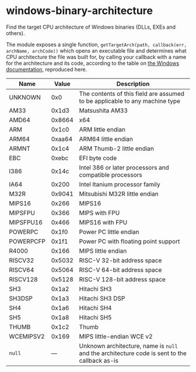# windows-binary-architecture

Find the target CPU architecture of Windows binaries (DLLs, EXEs and others).

The module exposes a single function, `getTargetArch(path, callback(err,
archName, archCode))` which opens an executable file and determines what CPU
architecture the file was built for, by calling your callback with a name for
the architecture and its code, according to the table on [the Windows
documentation](https://docs.microsoft.com/en-us/windows/win32/debug/pe-format#machine-types),
reproduced here.

|Name|Value|Description|
|--|--|--|
|UNKNOWN| 0x0| The contents of this field are assumed to be applicable to any machine type|
|AM33| 0x1d3| Matsushita AM33|
|AMD64| 0x8664| x64|
|ARM| 0x1c0| ARM little endian|
|ARM64| 0xaa64| ARM64 little endian|
|ARMNT| 0x1c4| ARM Thumb-2 little endian|
|EBC| 0xebc| EFI byte code|
|I386| 0x14c| Intel 386 or later processors and compatible processors|
|IA64| 0x200| Intel Itanium processor family|
|M32R| 0x9041| Mitsubishi M32R little endian|
|MIPS16| 0x266| MIPS16|
|MIPSFPU| 0x366| MIPS with FPU|
|MIPSFPU16| 0x466| MIPS16 with FPU|
|POWERPC| 0x1f0| Power PC little endian|
|POWERPCFP| 0x1f1| Power PC with floating point support|
|R4000| 0x166| MIPS little endian|
|RISCV32| 0x5032| RISC-V 32-bit address space|
|RISCV64| 0x5064| RISC-V 64-bit address space|
|RISCV128| 0x5128| RISC-V 128-bit address space|
|SH3| 0x1a2| Hitachi SH3|
|SH3DSP| 0x1a3| Hitachi SH3 DSP|
|SH4| 0x1a6| Hitachi SH4|
|SH5| 0x1a8| Hitachi SH5|
|THUMB| 0x1c2| Thumb|
|WCEMIPSV2| 0x169| MIPS little-endian WCE v2 |
|`null`| — | Unknown architecture, name is `null` and the architecture code is sent to the callback as-is|
